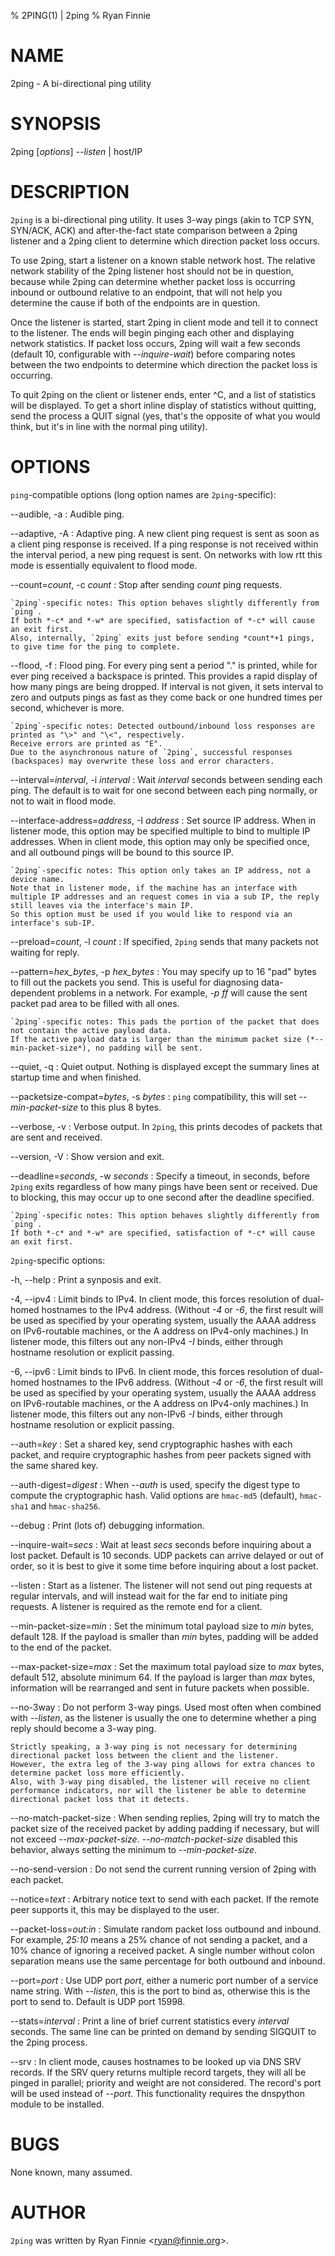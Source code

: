 % 2PING(1) | 2ping
% Ryan Finnie
# NAME

2ping - A bi-directional ping utility

# SYNOPSIS

2ping [*options*] *--listen* | host/IP

# DESCRIPTION

`2ping` is a bi-directional ping utility.
It uses 3-way pings (akin to TCP SYN, SYN/ACK, ACK) and after-the-fact state comparison between a 2ping listener and a 2ping client to determine which direction packet loss occurs.

To use 2ping, start a listener on a known stable network host.
The relative network stability of the 2ping listener host should not be in question, because while 2ping can determine whether packet loss is occurring inbound or outbound relative to an endpoint, that will not help you determine the cause if both of the endpoints are in question.

Once the listener is started, start 2ping in client mode and tell it to connect to the listener.
The ends will begin pinging each other and displaying network statistics.
If packet loss occurs, 2ping will wait a few seconds (default 10, configurable with *--inquire-wait*) before comparing notes between the two endpoints to determine which direction the packet loss is occurring.

To quit 2ping on the client or listener ends, enter \^C, and a list of statistics will be displayed.
To get a short inline display of statistics without quitting, send the process a QUIT signal (yes, that's the opposite of what you would think, but it's in line with the normal ping utility).

# OPTIONS

`ping`-compatible options (long option names are `2ping`-specific):

--audible, -a
:   Audible ping.

--adaptive, -A
:   Adaptive ping.
    A new client ping request is sent as soon as a client ping response is received.
    If a ping response is not received within the interval period, a new ping request is sent.
    On networks with low rtt this mode is essentially equivalent to flood mode.

--count=*count*, -c *count*
:   Stop after sending *count* ping requests.

    `2ping`-specific notes: This option behaves slightly differently from `ping`.
    If both *-c* and *-w* are specified, satisfaction of *-c* will cause an exit first.
    Also, internally, `2ping` exits just before sending *count*+1 pings, to give time for the ping to complete.

--flood, -f
:   Flood ping.
    For every ping sent a period "." is printed, while for ever ping received a backspace is printed.
    This provides a rapid display of how many pings are being dropped.
    If interval is not given, it sets interval to zero and outputs pings as fast as they come back or one hundred times per second, whichever is more.

    `2ping`-specific notes: Detected outbound/inbound loss responses are printed as "\>" and "\<", respectively.
    Receive errors are printed as "E".
    Due to the asynchronous nature of `2ping`, successful responses (backspaces) may overwrite these loss and error characters.

--interval=*interval*, -i *interval*
:   Wait *interval* seconds between sending each ping.
    The default is to wait for one second between each ping normally, or not to wait in flood mode.

--interface-address=*address*, -I *address*
:   Set source IP address.
    When in listener mode, this option may be specified multiple to bind to multiple IP addresses.
    When in client mode, this option may only be specified once, and all outbound pings will be bound to this source IP.

    `2ping`-specific notes: This option only takes an IP address, not a device name.
    Note that in listener mode, if the machine has an interface with multiple IP addresses and an request comes in via a sub IP, the reply still leaves via the interface's main IP.
    So this option must be used if you would like to respond via an interface's sub-IP.

--preload=*count*, -l *count*
:   If specified, `2ping` sends that many packets not waiting for reply.

--pattern=*hex_bytes*, -p *hex_bytes*
:   You may specify up to 16 "pad" bytes to fill out the packets you send.
    This is useful for diagnosing data-dependent problems in a network.
    For example, *-p ff* will cause the sent packet pad area to be filled with all ones.

    `2ping`-specific notes: This pads the portion of the packet that does not contain the active payload data.
    If the active payload data is larger than the minimum packet size (*--min-packet-size*), no padding will be sent.

--quiet, -q
:   Quiet output.
    Nothing is displayed except the summary lines at startup time and when finished.

--packetsize-compat=*bytes*, -s *bytes*
:   `ping` compatibility, this will set *--min-packet-size* to this plus 8 bytes.

--verbose, -v
:   Verbose output.
    In `2ping`, this prints decodes of packets that are sent and received.

--version, -V
:   Show version and exit.

--deadline=*seconds*, -w *seconds*
:   Specify a timeout, in seconds, before `2ping` exits regardless of how many pings have been sent or received.
    Due to blocking, this may occur up to one second after the deadline specified.

    `2ping`-specific notes: This option behaves slightly differently from `ping`.
    If both *-c* and *-w* are specified, satisfaction of *-c* will cause an exit first.

`2ping`-specific options:

-h, --help
:   Print a synposis and exit.

-4, --ipv4
:   Limit binds to IPv4.
    In client mode, this forces resolution of dual-homed hostnames to the IPv4 address.
    (Without *-4* or *-6*, the first result will be used as specified by your operating system, usually the AAAA address on IPv6-routable machines, or the A address on IPv4-only machines.)
    In listener mode, this filters out any non-IPv4 *-I* binds, either through hostname resolution or explicit passing.

-6, --ipv6
:   Limit binds to IPv6.
    In client mode, this forces resolution of dual-homed hostnames to the IPv6 address.
    (Without *-4* or *-6*, the first result will be used as specified by your operating system, usually the AAAA address on IPv6-routable machines, or the A address on IPv4-only machines.)
    In listener mode, this filters out any non-IPv6 *-I* binds, either through hostname resolution or explicit passing.

--auth=*key*
:   Set a shared key, send cryptographic hashes with each packet, and require cryptographic hashes from peer packets signed with the same shared key.

--auth-digest=*digest*
:   When *--auth* is used, specify the digest type to compute the cryptographic hash.
    Valid options are `hmac-md5` (default), `hmac-sha1` and `hmac-sha256`.

--debug
:   Print (lots of) debugging information.

--inquire-wait=*secs*
:   Wait at least *secs* seconds before inquiring about a lost packet.
    Default is 10 seconds.
    UDP packets can arrive delayed or out of order, so it is best to give it some time before inquiring about a lost packet.

--listen
:   Start as a listener.
    The listener will not send out ping requests at regular intervals, and will instead wait for the far end to initiate ping requests.
    A listener is required as the remote end for a client.

--min-packet-size=*min*
:   Set the minimum total payload size to *min* bytes, default 128.
    If the payload is smaller than *min* bytes, padding will be added to the end of the packet.

--max-packet-size=*max*
:   Set the maximum total payload size to *max* bytes, default 512, absolute minimum 64.
    If the payload is larger than *max* bytes, information will be rearranged and sent in future packets when possible.

--no-3way
:   Do not perform 3-way pings.
    Used most often when combined with *--listen*, as the listener is usually the one to determine whether a ping reply should become a 3-way ping.

    Strictly speaking, a 3-way ping is not necessary for determining directional packet loss between the client and the listener.
    However, the extra leg of the 3-way ping allows for extra chances to determine packet loss more efficiently.
    Also, with 3-way ping disabled, the listener will receive no client performance indicators, nor will the listener be able to determine directional packet loss that it detects.

--no-match-packet-size
:   When sending replies, 2ping will try to match the packet size of the received packet by adding padding if necessary, but will not exceed *--max-packet-size*.
    *--no-match-packet-size* disabled this behavior, always setting the minimum to *--min-packet-size*.

--no-send-version
:   Do not send the current running version of 2ping with each packet.

--notice=*text*
:   Arbitrary notice text to send with each packet.
    If the remote peer supports it, this may be displayed to the user.

--packet-loss=*out:in*
:   Simulate random packet loss outbound and inbound.
    For example, *25:10* means a 25% chance of not sending a packet, and a 10% chance of ignoring a received packet.
    A single number without colon separation means use the same percentage for both outbound and inbound.

--port=*port*
:   Use UDP port *port*, either a numeric port number of a service name string.
    With *--listen*, this is the port to bind as, otherwise this is the port to send to.
    Default is UDP port 15998.

--stats=*interval*
:   Print a line of brief current statistics every *interval* seconds.
    The same line can be printed on demand by sending SIGQUIT to the 2ping process.

--srv
:   In client mode, causes hostnames to be looked up via DNS SRV records.
    If the SRV query returns multiple record targets, they will all be pinged in parallel; priority and weight are not considered.
    The record's port will be used instead of *--port*.
    This functionality requires the dnspython module to be installed.

# BUGS

None known, many assumed.

# AUTHOR

`2ping` was written by Ryan Finnie \<ryan@finnie.org\>.
